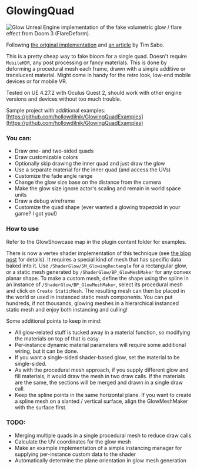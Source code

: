 # GlowingQuad
![Glow](Resources/glow.jpg)
Unreal Engine implementation of the fake volumetric glow / flare effect from Doom 3 (FlareDeform).

Following [the original implementation](https://github.com/TTimo/doom3.gpl/blob/master/neo/renderer/tr_deform.cpp#L509) and [an article](http://web.archive.org/web/20220629163007/http://yzergame.com/doomGlare.html) by Tim Sabo.

This is a pretty cheap way to fake bloom for a single quad. Doesn't require `MobileHDR`, any post processing or fancy materials. This is done by deforming a procedural mesh each frame, drawn with a simple additive or translucent material. Might come in handy for the retro look, low-end mobile devices or for mobile VR.

Tested on UE 4.27.2 with Oculus Quest 2, should work with other engine versions and devices without too much trouble.

Sample project with additional examples: [https://github.com/hollowdilnik/GlowingQuadExamples](https://github.com/hollowdilnik/GlowingQuadExamples)

### You can:
- Draw one- and two-sided quads
- Draw customizable colors
- Optionally skip drawing the inner quad and just draw the glow
- Use a separate material for the inner quad (and access the UVs)
- Customize the fade angle range
- Change the glow size base on the distance from the camera
- Make the glow size ignore actor's scaling and remain in world space units
- Draw a debug wireframe
- Customize the quad shape (ever wanted a glowing trapezoid in your game? I got you!)

### How to use
Refer to the GlowShowcase map in the plugin content folder for examples.

There is now a vertex shader implementation of this technique (see [the blog post](https://hollowdilnik.com/2022/06/20/doom-glow.html) for details).
It requires a special kind of mesh that has specific data baked into it.
Use `/ShaderGlow/SM_GlowingRectangle` for a rectangular glow, or a static mesh generated by `/ShaderGlow/BP_GlowMeshMaker` for any convex planar shape.
To make a custom mesh, define the shape using the spline in an instance of `/ShaderGlow/BP_GlowMeshMaker`, select its procedural mesh and click on `Create StaticMesh`.
The resulting mesh can then be placed in the world or used in instanced static mesh components.
You can put hundreds, if not thousands, glowing meshes in a hierarchical instanced static mesh and enjoy both instancing and culling!

Some additional points to keep in mind:
- All glow-related stuff is tucked away in a material function, so modifying the materials on top of that is easy.
- Per-instance dynamic material parameters will require some additional wiring, but it can be done.
- If you want a single-sided shader-based glow, set the material to be single-sided.
- As with the procedural mesh approach, if you supply different glow and fill materials, it would draw the mesh in two draw calls. If the materials are the same, the sections will be merged and drawn in a single draw call.
- Keep the spline points in the same horizontal plane. If you want to create a spline mesh on a slanted / vertical surface, align the GlowMeshMaker with the surface first.

### TODO:
- Merging multiple quads in a single procedural mesh to reduce draw calls
- Calculate the UV coordinates for the glow mesh
- Make an example implementation of a simple instancing manager for supplying per-instance custom data to the shader
- Automatically determine the plane orientation in glow mesh generation
